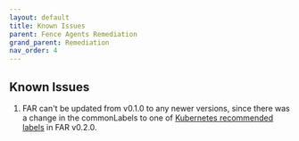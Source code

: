 ```yaml
---
layout: default
title: Known Issues
parent: Fence Agents Remediation
grand_parent: Remediation
nav_order: 4
---
```


## Known Issues

1. FAR can't be updated from v0.1.0 to any newer versions, since there was a change in the commonLabels to one of [Kubernetes recommended labels](https://kubernetes.io/docs/concepts/overview/working-with-objects/common-labels/) in FAR v0.2.0.
